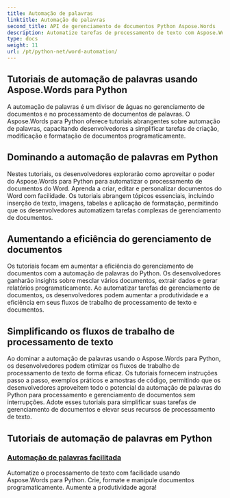 ```yaml
---
title: Automação de palavras
linktitle: Automação de palavras
second_title: API de gerenciamento de documentos Python Aspose.Words
description: Automatize tarefas de processamento de texto com Aspose.Words para Python. Simplifique o gerenciamento de documentos e aumente a eficiência na automação de texto.
type: docs
weight: 11
url: /pt/python-net/word-automation/
---
```

## Tutoriais de automação de palavras usando Aspose.Words para Python

A automação de palavras é um divisor de águas no gerenciamento de documentos e no processamento de documentos de palavras. O Aspose.Words para Python oferece tutoriais abrangentes sobre automação de palavras, capacitando desenvolvedores a simplificar tarefas de criação, modificação e formatação de documentos programaticamente.

## Dominando a automação de palavras em Python

Nestes tutoriais, os desenvolvedores explorarão como aproveitar o poder do Aspose.Words para Python para automatizar o processamento de documentos do Word. Aprenda a criar, editar e personalizar documentos do Word com facilidade. Os tutoriais abrangem tópicos essenciais, incluindo inserção de texto, imagens, tabelas e aplicação de formatação, permitindo que os desenvolvedores automatizem tarefas complexas de gerenciamento de documentos.

## Aumentando a eficiência do gerenciamento de documentos

Os tutoriais focam em aumentar a eficiência do gerenciamento de documentos com a automação de palavras do Python. Os desenvolvedores ganharão insights sobre mesclar vários documentos, extrair dados e gerar relatórios programaticamente. Ao automatizar tarefas de gerenciamento de documentos, os desenvolvedores podem aumentar a produtividade e a eficiência em seus fluxos de trabalho de processamento de texto e documentos.

## Simplificando os fluxos de trabalho de processamento de texto

Ao dominar a automação de palavras usando o Aspose.Words para Python, os desenvolvedores podem otimizar os fluxos de trabalho de processamento de texto de forma eficaz. Os tutoriais fornecem instruções passo a passo, exemplos práticos e amostras de código, permitindo que os desenvolvedores aproveitem todo o potencial da automação de palavras do Python para processamento e gerenciamento de documentos sem interrupções. Adote esses tutoriais para simplificar suas tarefas de gerenciamento de documentos e elevar seus recursos de processamento de texto.

## Tutoriais de automação de palavras em Python
### [Automação de palavras facilitada](./word-automation-made-easy/)
Automatize o processamento de texto com facilidade usando Aspose.Words para Python. Crie, formate e manipule documentos programaticamente. Aumente a produtividade agora!